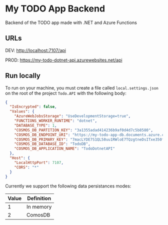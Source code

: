# My TODO App Backend

Backend of the TODO app made with .NET and Azure Functions

## URLs

DEV: <http://localhost:7107/api>

PROD: <https://my-todo-dotnet-api.azurewebsites.net/api>

## Run locally

To run on your machine, you must create a file called ```local.settings.json``` on the root of the project ```Todo.API``` with the following body:

```json
{
  "IsEncrypted": false,
  "Values": {
    "AzureWebJobsStorage": "UseDevelopmentStorage=true",
    "FUNCTIONS_WORKER_RUNTIME": "dotnet",
    "DATABASE_TYPE": 1,
    "COSMOS_DB_PARTITION_KEY": "3a1355adad414236b9af0d4d7c5b8580",
    "COSMOS_DB_ENDPOINT_URI": "https://my-todo-app-db.documents.azure.com:443/",
    "COSMOS_DB_PRIMARY_KEY": "7macLYDE7S1QL58uu1RWloE7TQzgtneDsITxe350fSonyll12Be2mOECqAWxVv0kGXzNWeK9CjSpACDbIm2pbw==",
    "COSMOS_DB_DATABASE_ID": "TodoDB",
    "COSMOS_DB_APPLICATION_NAME": "TodoDotnetAPI"
  },
  "Host": {
    "LocalHttpPort": 7107,
    "CORS": "*"
  }
}
```

Currently we support the following data persistances modes:

| Value  | Definition |
|--------|------------|
| 1      | In memory  |
| 2      | ComosDB    |
